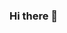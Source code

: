 ### Hi there 👋

<!--
**IslamAli11/IslamAli11** is a ✨ _special_ ✨ repository because its `README.md` (this file) appears on your GitHub profile.

Here are some ideas to get you started:

- 🔭 I’m currently working on Algoriza as an intership Flutter developer 
- 🌱 I’m currently learning every thing developing me in my career software
- 📫 How to reach me: ...
    https://www.linkedin.com/in/eslam-ali-8938bb232/
-->
